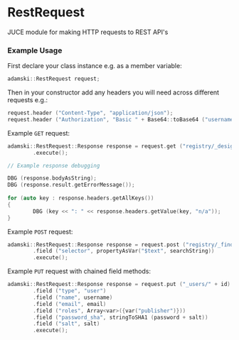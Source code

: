 # RestRequest
JUCE module for making HTTP requests to REST API's

### Example Usage

First declare your class instance e.g. as a member variable:
```cpp
adamski::RestRequest request;
```

Then in your constructor add any headers you will need across different requests e.g.:
```cpp
request.header ("Content-Type", "application/json");
request.header ("Authorization", "Basic " + Base64::toBase64 ("username:password"));
```

Example `GET` request:

```cpp
adamski::RestRequest::Response response = request.get ("registry/_design/module-views/_view/all-modules")
        .execute();

// Example response debugging

DBG (response.bodyAsString);
DBG (response.result.getErrorMessage());
        
for (auto key : response.headers.getAllKeys())
{
        DBG (key << ": " << response.headers.getValue(key, "n/a"));
}
```

Example `POST` request:

```cpp
adamski::RestRequest::Response response = request.post ("registry/_find")
        .field ("selector", propertyAsVar("$text", searchString))
        .execute();
```

Example `PUT` request with chained field methods:

```cpp
adamski::RestRequest::Response response = request.put ("_users/" + id)
        .field ("type", "user")
        .field ("name", username)
        .field ("email", email)
        .field ("roles", Array<var>({var("publisher")}))
        .field ("password_sha", stringToSHA1 (password + salt))
        .field ("salt", salt)
        .execute();

```
